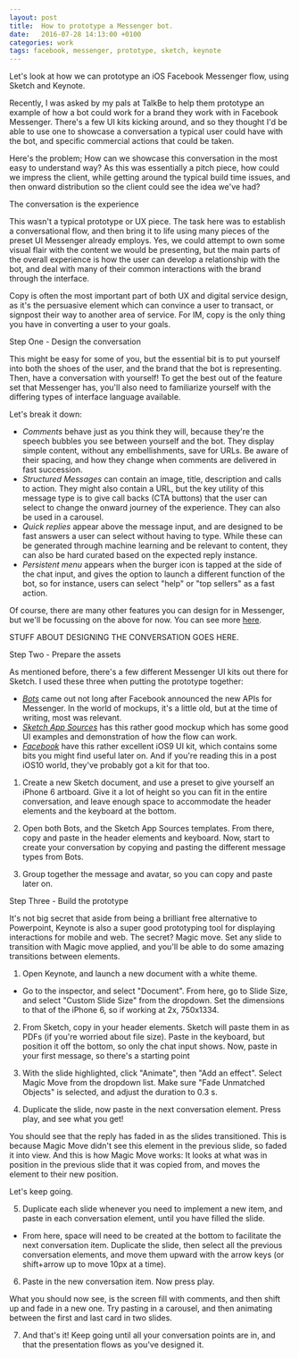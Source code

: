 ```yaml
---
layout: post
title:  How to prototype a Messenger bot.
date:   2016-07-28 14:13:00 +0100
categories: work
tags: facebook, messenger, prototype, sketch, keynote
---
```

Let's look at how we can prototype an iOS Facebook Messenger flow, using Sketch and Keynote.

Recently, I was asked by my pals at TalkBe to help them prototype an example of how a bot could work for a brand they work with in Facebook Messenger. There's a few UI kits kicking around, and so they thought I'd be able to use one to showcase a conversation a typical user could have with the bot, and specific commercial actions that could be taken.

Here's the problem; How can we showcase this conversation in the most easy to understand way? As this was essentially a pitch piece, how could we impress the client, while getting around the typical build time issues, and then onward distribution so the client could see the idea we've had?

The conversation is the experience

This wasn't a typical prototype or UX piece. The task here was to establish a conversational flow, and then bring it to life using many pieces of the preset UI Messenger already employs. Yes, we could attempt to own some visual flair with the content we would be presenting, but the main parts of the overall experience is how the user can develop a relationship with the bot, and deal with many of their common interactions with the brand through the interface.

Copy is often the most important part of both UX and digital service design, as it's the persuasive element which can convince a user to transact, or signpost their way to another area of service. For IM, copy is the only thing you have in converting a user to your goals.

Step One - Design the conversation

This might be easy for some of you, but the essential bit is to put yourself into both the shoes of the user, and the brand that the bot is representing. Then, have a conversation with yourself! To get the best out of the feature set that Messenger has, you'll also need to familiarize yourself with the differing types of interface language available.

Let's break it down:

- *Comments* behave just as you think they will, because they're the speech bubbles you see between yourself and the bot. They display simple content, without any embellishments, save for URLs. Be aware of their spacing, and how they change when comments are delivered in fast succession.
- *Structured Messages* can contain an image, title, description and calls to action. They might also contain a URL, but the key utility of this message type is to give call backs (CTA buttons) that the user can select to change the onward journey of the experience. They can also be used in a carousel.
- *Quick replies* appear above the message input, and are designed to be fast answers a user can select without having to type. While these can be generated through machine learning and be relevant to content, they can also be hard curated based on the expected reply instance.
- *Persistent menu* appears when the burger icon is tapped at the side of the chat input, and gives the option to launch a different function of the bot, so for instance, users can select "help" or "top sellers" as a fast action.
<!-- - *Account linking* enables a user to jump into a webview, which allowing them to log into their account. So if this was Amazon, and you had clicked "buy" on an item in a structured message carousel, you would then be jumped into a login interface to enable your account. In many cases, this only needs to be done once, and isn't the only way a user can connect their account to Messenger. -->

Of course, there are many other features you can design for in Messenger, but we'll be focussing on the above for now. You can see more [here](http://messengerblog.com/bots/messenger-platform-1-1-ratings-quick-replies-account-linking-and-more/).

STUFF ABOUT DESIGNING THE CONVERSATION GOES HERE.

Step Two - Prepare the assets

As mentioned before, there's a few different Messenger UI kits out there for Sketch. I used these three when putting the prototype together:

- [*Bots*](https://bots.mockuuups.com) came out not long after Facebook announced the new APIs for Messenger. In the world of mockups, it's a little old, but at the time of writing, most was relevant.
- [*Sketch App Sources*](http://www.sketchappsources.com/free-source/1952-facebook-messenger-ui-kit-chatbots-sketch-freebie-resource.html) has this rather good mockup which has some good UI examples and demonstration of how the flow can work.
- [*Facebook*](http://facebook.design/ios9) have this rather excellent iOS9 UI kit, which contains some bits you might find useful later on. And if you're reading this in a post iOS10 world, they've probably got a kit for that too.

1. Create a new Sketch document, and use a preset to give yourself an iPhone 6 artboard. Give it a lot of height so you can fit in the entire conversation, and leave enough space to accommodate the header elements and the keyboard at the bottom.

2. Open both Bots, and the Sketch App Sources templates. From there, copy and paste in the header elements and keyboard. Now, start to create your conversation by copying and pasting the different message types from Bots.

3. Group together the message and avatar, so you can copy and paste later on.

Step Three - Build the prototype

It's not big secret that aside from being a brilliant free alternative to Powerpoint, Keynote is also a super good prototyping tool for displaying interactions for mobile and web. The secret? Magic move. Set any slide to transition with Magic move applied, and you'll be able to do some amazing transitions between elements.

1. Open Keynote, and launch a new document with a white theme.
* Go to the inspector, and select "Document". From here, go to Slide Size, and select "Custom Slide Size" from the dropdown. Set the dimensions to that of the iPhone 6, so if working at 2x, 750x1334.

2. From Sketch, copy in your header elements. Sketch will paste them in as PDFs (if you're worried about file size). Paste in the keyboard, but position it off the bottom, so only the chat input shows. Now, paste in your first message, so there's a starting point

3. With the slide highlighted, click "Animate", then "Add an effect". Select Magic Move from the dropdown list. Make sure "Fade Unmatched Objects" is selected, and adjust the duration to 0.3 s.

4. Duplicate the slide, now paste in the next conversation element. Press play, and see what you get!

You should see that the reply has faded in as the slides transitioned. This is because Magic Move didn't see this element in the previous slide, so faded it into view. And this is how Magic Move works: It looks at what was in position in the previous slide that it was copied from, and moves the element to their new position.

Let's keep going.

5. Duplicate each slide whenever you need to implement a new item, and paste in each conversation element, until you have filled the slide.
* From here, space will need to be created at the bottom to facilitate the next conversation item. Duplicate the slide, then select all the previous conversation elements, and move them upward with the arrow keys (or shift+arrow up to move 10px at a time).

6. Paste in the new conversation item. Now press play.

What you should now see, is the screen fill with comments, and then shift up and fade in a new one. Try pasting in a carousel, and then animating between the first and last card in two slides.

7. And that's it! Keep going until all your conversation points are in, and that the presentation flows as you've designed it.   
